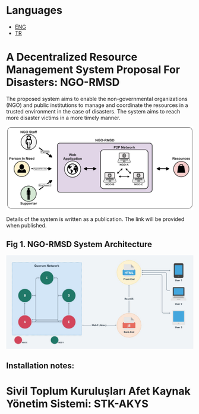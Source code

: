 Languages
=============================
- [ENG](#a-decentralized-resource-management-system-proposal-for-disasters-ngo-rmsd)
- [TR](#sivil-toplum-kuruluşları-afet-kaynak-yönetim-sistemi-stk-akys)
# A Decentralized Resource Management System Proposal For Disasters: NGO-RMSD
The proposed system aims to enable the 
non-governmental organizations (NGO) and public institutions to
manage and coordinate the resources in a trusted environment
in the case of disasters.
The system aims to reach more disaster victims in a more timely
manner.

<img src="https://github.com/MSKU-BcRG/akys/blob/master/project-images/NGO-RMSD-simple-design.png" width="600" alt="NGO-RMSD Simple Design">

Details of the system is written as a publication. The link will be provided when published.

## Fig 1. NGO-RMSD System Architecture
<img src="https://github.com/MSKU-BcRG/akys/blob/master/project-images/NGO-RMSD-architecture.jpeg" width="600" alt="NGO-RMSD System Architecture">

## Installation notes:
# Sivil Toplum Kuruluşları Afet Kaynak Yönetim Sistemi: STK-AKYS

